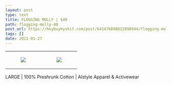 ```yaml
---
layout: post
type: text
title: FLOGGING MOLLY | $40
path: flogging-molly-40
post_url: https://heybuymyshit.com/post/641476890822098944/flogging-molly-40
tags: []
date: 2021-01-27
---
```




<table style="width:100%;"><tr><td style="vertical-align:top;">
      <figure class="tmblr-full" data-orig-height="2048" data-orig-width="1365" data-orig-src="https://concertshirts.netlify.app/shirts/0150/0150-01.jpg"><img src="https://64.media.tumblr.com/e6f2e0fa2ac6c4621956ccd059d33da4/a0ff9ee58fd207e9-cb/s540x810/ebc386dcf321be3551493a93de9ff40198c2fd17.jpg" data-orig-height="2048" data-orig-width="1365" data-orig-src="https://concertshirts.netlify.app/shirts/0150/0150-01.jpg"/></figure></td>
    <td style="vertical-align:top;">
      <figure class="tmblr-full" data-orig-height="2048" data-orig-width="1365" data-orig-src="https://concertshirts.netlify.app/shirts/0150/0150-02.jpg"><img src="https://64.media.tumblr.com/f3f4ba24db169c47868bef5b38e7be23/a0ff9ee58fd207e9-45/s540x810/e1a7eed170b7ce4dd1b9b881475b0a8a266043ad.jpg" data-orig-height="2048" data-orig-width="1365" data-orig-src="https://concertshirts.netlify.app/shirts/0150/0150-02.jpg"/></figure></td>
  </tr></table><p>
  LARGE | 100% Preshrunk Cotton | Alstyle Apparel &amp; Activewear
</p>
